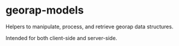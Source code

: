 # georap-models

Helpers to manipulate, process, and retrieve georap data structures.

Intended for both client-side and server-side.
